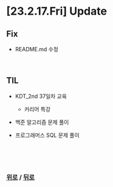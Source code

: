 # [23.2.17.Fri] Update

## Fix
* README.md 수정


<br>

## TIL
* KDT_2nd 37일차 교육
  * 커리어 특강

* 백준 알고리즘 문제 풀이

* 프로그래머스 SQL 문제 풀이



  


<br>

<br>

<br>

### [위로](#23217fri-update) / [뒤로](/Update/README.md/#update)